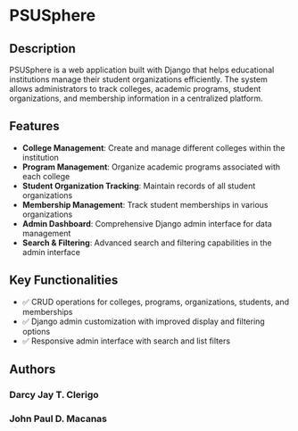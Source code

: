# **PSUSphere**

## Description

PSUSphere is a web application built with Django that helps educational institutions manage their student organizations efficiently. The system allows administrators to track colleges, academic programs, student organizations, and membership information in a centralized platform.


## Features

- **College Management**: Create and manage different colleges within the institution
- **Program Management**: Organize academic programs associated with each college
- **Student Organization Tracking**: Maintain records of all student organizations
- **Membership Management**: Track student memberships in various organizations
- **Admin Dashboard**: Comprehensive Django admin interface for data management
- **Search & Filtering**: Advanced search and filtering capabilities in the admin interface

## Key Functionalities

- ✅ CRUD operations for colleges, programs, organizations, students, and memberships
- ✅ Django admin customization with improved display and filtering options
- ✅ Responsive admin interface with search and list filters

## Authors

### Darcy Jay T. Clerigo  
### John Paul D. Macanas
